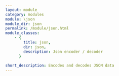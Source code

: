 ```yaml
---
layout: module
category: modules
module: \json
module_dir: json
permalink: /module/json.html
module_classes:
    - { 
        title: json, 
        dir: json,
        description: Json encoder / decoder
      }
      
short_description: Encodes and decodes JSON data
---
```

